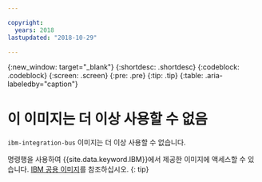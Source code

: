 ```yaml
---

copyright:
  years: 2018
lastupdated: "2018-10-29"

---
```


{:new_window: target="_blank"}
{:shortdesc: .shortdesc}
{:codeblock: .codeblock}
{:screen: .screen}
{:pre: .pre}
{:tip: .tip} 
{:table: .aria-labeledby="caption"}

# 이 이미지는 더 이상 사용할 수 없음

`ibm-integration-bus` 이미지는 더 이상 사용할 수 없습니다.

명령행을 사용하여 {{site.data.keyword.IBM}}에서 제공한 이미지에 액세스할 수 있습니다. [IBM 공용 이미지](/docs/services/Registry/registry_public_images.html#public_images)를 참조하십시오.
{: tip}
